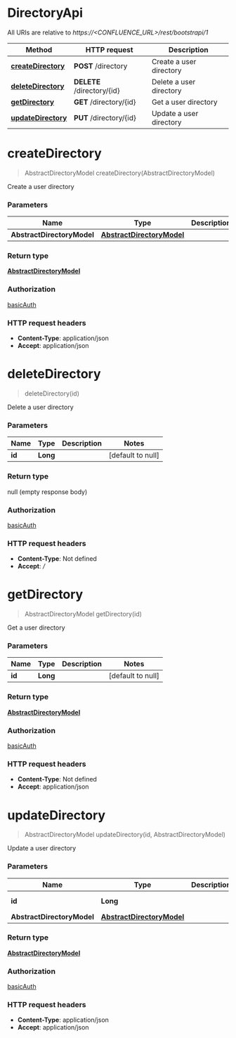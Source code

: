 # DirectoryApi

All URIs are relative to *https://&lt;CONFLUENCE_URL&gt;/rest/bootstrapi/1*

| Method | HTTP request | Description |
|------------- | ------------- | -------------|
| [**createDirectory**](DirectoryApi.md#createDirectory) | **POST** /directory | Create a user directory |
| [**deleteDirectory**](DirectoryApi.md#deleteDirectory) | **DELETE** /directory/{id} | Delete a user directory |
| [**getDirectory**](DirectoryApi.md#getDirectory) | **GET** /directory/{id} | Get a user directory |
| [**updateDirectory**](DirectoryApi.md#updateDirectory) | **PUT** /directory/{id} | Update a user directory |


<a name="createDirectory"></a>
# **createDirectory**
> AbstractDirectoryModel createDirectory(AbstractDirectoryModel)

Create a user directory

### Parameters

|Name | Type | Description  | Notes |
|------------- | ------------- | ------------- | -------------|
| **AbstractDirectoryModel** | [**AbstractDirectoryModel**](../Models/AbstractDirectoryModel.md)|  | [optional] |

### Return type

[**AbstractDirectoryModel**](../Models/AbstractDirectoryModel.md)

### Authorization

[basicAuth](../README.md#basicAuth)

### HTTP request headers

- **Content-Type**: application/json
- **Accept**: application/json

<a name="deleteDirectory"></a>
# **deleteDirectory**
> deleteDirectory(id)

Delete a user directory

### Parameters

|Name | Type | Description  | Notes |
|------------- | ------------- | ------------- | -------------|
| **id** | **Long**|  | [default to null] |

### Return type

null (empty response body)

### Authorization

[basicAuth](../README.md#basicAuth)

### HTTP request headers

- **Content-Type**: Not defined
- **Accept**: */*

<a name="getDirectory"></a>
# **getDirectory**
> AbstractDirectoryModel getDirectory(id)

Get a user directory

### Parameters

|Name | Type | Description  | Notes |
|------------- | ------------- | ------------- | -------------|
| **id** | **Long**|  | [default to null] |

### Return type

[**AbstractDirectoryModel**](../Models/AbstractDirectoryModel.md)

### Authorization

[basicAuth](../README.md#basicAuth)

### HTTP request headers

- **Content-Type**: Not defined
- **Accept**: application/json

<a name="updateDirectory"></a>
# **updateDirectory**
> AbstractDirectoryModel updateDirectory(id, AbstractDirectoryModel)

Update a user directory

### Parameters

|Name | Type | Description  | Notes |
|------------- | ------------- | ------------- | -------------|
| **id** | **Long**|  | [default to null] |
| **AbstractDirectoryModel** | [**AbstractDirectoryModel**](../Models/AbstractDirectoryModel.md)|  | [optional] |

### Return type

[**AbstractDirectoryModel**](../Models/AbstractDirectoryModel.md)

### Authorization

[basicAuth](../README.md#basicAuth)

### HTTP request headers

- **Content-Type**: application/json
- **Accept**: application/json

